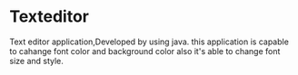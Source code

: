 # Texteditor
Text editor application,Developed by using java.
this application is capable to cahange font color and background color also it's able to change font size and style.

